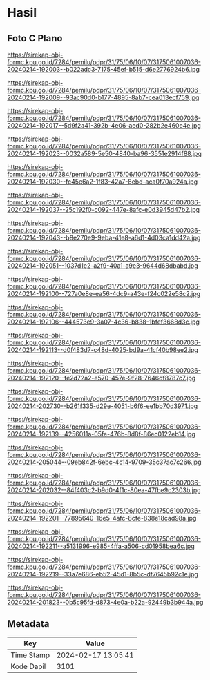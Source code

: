 # Hasil

## Foto C Plano

https://sirekap-obj-formc.kpu.go.id/7284/pemilu/pdpr/31/75/06/10/07/3175061007036-20240214-192003--b022adc3-7175-45ef-b515-d6e2776924b6.jpg

https://sirekap-obj-formc.kpu.go.id/7284/pemilu/pdpr/31/75/06/10/07/3175061007036-20240214-192009--93ac90d0-b177-4895-8ab7-cea013ecf759.jpg

https://sirekap-obj-formc.kpu.go.id/7284/pemilu/pdpr/31/75/06/10/07/3175061007036-20240214-192017--5d9f2a41-392b-4e06-aed0-282b2e460e4e.jpg

https://sirekap-obj-formc.kpu.go.id/7284/pemilu/pdpr/31/75/06/10/07/3175061007036-20240214-192023--0032a589-5e50-4840-ba96-3551e2914f88.jpg

https://sirekap-obj-formc.kpu.go.id/7284/pemilu/pdpr/31/75/06/10/07/3175061007036-20240214-192030--fc45e6a2-1f83-42a7-8ebd-aca0f70a924a.jpg

https://sirekap-obj-formc.kpu.go.id/7284/pemilu/pdpr/31/75/06/10/07/3175061007036-20240214-192037--25c192f0-c092-447e-8afc-e0d3945d47b2.jpg

https://sirekap-obj-formc.kpu.go.id/7284/pemilu/pdpr/31/75/06/10/07/3175061007036-20240214-192043--b8e270e9-9eba-41e8-a6d1-4d03ca1dd42a.jpg

https://sirekap-obj-formc.kpu.go.id/7284/pemilu/pdpr/31/75/06/10/07/3175061007036-20240214-192051--1037d1e2-a2f9-40a1-a9e3-9644d68dbabd.jpg

https://sirekap-obj-formc.kpu.go.id/7284/pemilu/pdpr/31/75/06/10/07/3175061007036-20240214-192100--727a0e8e-ea56-4dc9-a43e-f24c022e58c2.jpg

https://sirekap-obj-formc.kpu.go.id/7284/pemilu/pdpr/31/75/06/10/07/3175061007036-20240214-192106--444573e9-3a07-4c36-b838-1bfef3668d3c.jpg

https://sirekap-obj-formc.kpu.go.id/7284/pemilu/pdpr/31/75/06/10/07/3175061007036-20240214-192113--d0f483d7-c48d-4025-bd9a-41cf40b98ee2.jpg

https://sirekap-obj-formc.kpu.go.id/7284/pemilu/pdpr/31/75/06/10/07/3175061007036-20240214-192120--fe2d72a2-e570-457e-9f28-7646df8787c7.jpg

https://sirekap-obj-formc.kpu.go.id/7284/pemilu/pdpr/31/75/06/10/07/3175061007036-20240214-202730--b261f335-d29e-4051-b6f6-ee1bb70d3971.jpg

https://sirekap-obj-formc.kpu.go.id/7284/pemilu/pdpr/31/75/06/10/07/3175061007036-20240214-192139--4256011a-05fe-476b-8d8f-86ec0122eb14.jpg

https://sirekap-obj-formc.kpu.go.id/7284/pemilu/pdpr/31/75/06/10/07/3175061007036-20240214-205044--09eb842f-6ebc-4c14-9709-35c37ac7c266.jpg

https://sirekap-obj-formc.kpu.go.id/7284/pemilu/pdpr/31/75/06/10/07/3175061007036-20240214-202032--84f403c2-b9d0-4f1c-80ea-47fbe9c2303b.jpg

https://sirekap-obj-formc.kpu.go.id/7284/pemilu/pdpr/31/75/06/10/07/3175061007036-20240214-192201--77895640-16e5-4afc-8cfe-838e18cad98a.jpg

https://sirekap-obj-formc.kpu.go.id/7284/pemilu/pdpr/31/75/06/10/07/3175061007036-20240214-192211--a5131996-e985-4ffa-a506-cd01958bea6c.jpg

https://sirekap-obj-formc.kpu.go.id/7284/pemilu/pdpr/31/75/06/10/07/3175061007036-20240214-192219--33a7e686-eb52-45d1-8b5c-df7645b92c1e.jpg

https://sirekap-obj-formc.kpu.go.id/7284/pemilu/pdpr/31/75/06/10/07/3175061007036-20240214-201823--0b5c95fd-d873-4e0a-b22a-92449b3b944a.jpg


## Metadata

| Key        | Value               |
| ---------- | ------------------- |
| Time Stamp | 2024-02-17 13:05:41 |
| Kode Dapil | 3101                |



